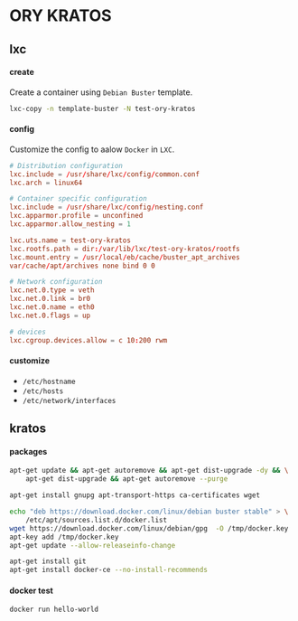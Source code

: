 # ORY KRATOS

## lxc

#### create

Create a container using `Debian Buster` template.

```bash
lxc-copy -n template-buster -N test-ory-kratos
```

#### config

Customize the config to aalow `Docker` in `LXC`.

```conf
# Distribution configuration
lxc.include = /usr/share/lxc/config/common.conf
lxc.arch = linux64

# Container specific configuration
lxc.include = /usr/share/lxc/config/nesting.conf
lxc.apparmor.profile = unconfined
lxc.apparmor.allow_nesting = 1

lxc.uts.name = test-ory-kratos
lxc.rootfs.path = dir:/var/lib/lxc/test-ory-kratos/rootfs
lxc.mount.entry = /usr/local/eb/cache/buster_apt_archives
var/cache/apt/archives none bind 0 0

# Network configuration
lxc.net.0.type = veth
lxc.net.0.link = br0
lxc.net.0.name = eth0
lxc.net.0.flags = up

# devices
lxc.cgroup.devices.allow = c 10:200 rwm
```

#### customize

- `/etc/hostname`
- `/etc/hosts`
- `/etc/network/interfaces`

## kratos

#### packages

```bash
apt-get update && apt-get autoremove && apt-get dist-upgrade -dy && \
    apt-get dist-upgrade && apt-get autoremove --purge

apt-get install gnupg apt-transport-https ca-certificates wget

echo "deb https://download.docker.com/linux/debian buster stable" > \
    /etc/apt/sources.list.d/docker.list
wget https://download.docker.com/linux/debian/gpg  -O /tmp/docker.key
apt-key add /tmp/docker.key
apt-get update --allow-releaseinfo-change

apt-get install git
apt-get install docker-ce --no-install-recommends
```

#### docker test

```bash
docker run hello-world
```
